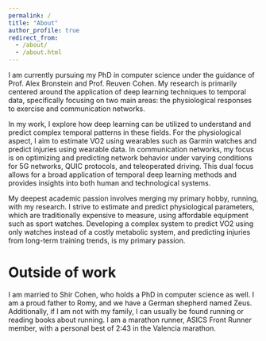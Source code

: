 ```yaml
---
permalink: /
title: "About"
author_profile: true
redirect_from: 
  - /about/
  - /about.html
---
```


I am currently pursuing my PhD in computer science under the guidance of Prof. Alex Bronstein and Prof. Reuven Cohen. My research is primarily centered around the application of deep learning techniques to temporal data, specifically focusing on two main areas: the physiological responses to exercise and communication networks.

In my work, I explore how deep learning can be utilized to understand and predict complex temporal patterns in these fields. For the physiological aspect, I aim to estimate VO2 using wearables such as Garmin watches and predict injuries using wearable data. In communication networks, my focus is on optimizing and predicting network behavior under varying conditions for 5G networks, QUIC protocols, and teleoperated driving. This dual focus allows for a broad application of temporal deep learning methods and provides insights into both human and technological systems.

My deepest academic passion involves merging my primary hobby, running, with my research. I strive to estimate and predict physiological parameters, which are traditionally expensive to measure, using affordable equipment such as sport watches. Developing a complex system to predict VO2 using only watches instead of a costly metabolic system, and predicting injuries from long-term training trends, is my primary passion.


Outside of work
======

I am married to Shir Cohen, who holds a PhD in computer science as well. I am a proud father to Romy, and we have a German shepherd named Zeus. Additionally, if I am not with my family, I can usually be found running or reading books about running. I am a marathon runner, ASICS Front Runner member, with a personal best of 2:43 in the Valencia marathon.